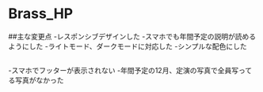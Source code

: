 # Brass_HP

##主な変更点
-レスポンシブデザインした
-スマホでも年間予定の説明が読めるようにした
-ライトモード、ダークモードに対応した
-シンプルな配色にした

##
-スマホでフッターが表示されない
-年間予定の12月、定演の写真で全員写ってる写真がなかった
